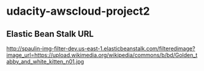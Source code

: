 # udacity-awscloud-project2

## Elastic Bean Stalk URL

http://spaulin-img-filter-dev.us-east-1.elasticbeanstalk.com/filteredimage?image_url=https://upload.wikimedia.org/wikipedia/commons/b/bd/Golden_tabby_and_white_kitten_n01.jpg
